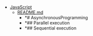 - <a href = "E:\Node_projects\Node_Way\Education\Timur_Video_Node.js\part_14\AsynchronousProgramming-master\JavaScript\cat.JavaScript\dir.JavaScript.md">JavaScript</a>
    - <a href = "E:\Node_projects\Node_Way\Education\Timur_Video_Node.js\part_14\AsynchronousProgramming-master\JavaScript\README.md">README.md</a>
        - *# AsynchronousProgramming
        - *## Parallel execution
        - *## Sequential execution
